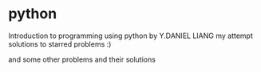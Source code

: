 # python
Introduction to programming using python by Y.DANIEL LIANG
my attempt solutions to starred problems :)

and some other problems and their solutions
